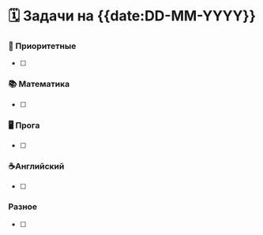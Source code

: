 # 🗓️ Задачи на {{date:DD-MM-YYYY}}

### 🚀 Приоритетные
- [ ] 

### 📚 Математика
- [ ] 

### 🖥️ Прога
- [ ] 

### ☕️Английский
- [ ] 
 
###  Разное
- [ ] 